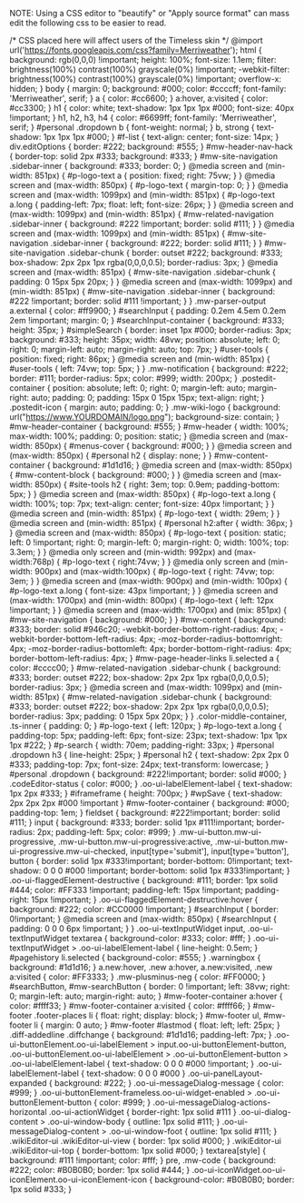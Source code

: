 NOTE: Using a CSS editor to "beautify" or "Apply source format" can mass edit the following css to be easier to read.


/* CSS placed here will affect users of the Timeless skin */
@import url('https://fonts.googleapis.com/css?family=Merriweather');
html {
	background: rgb(0,0,0) !important;
	height: 100%;
	font-size: 1.1em;
	filter: brightness(100%) contrast(100%) grayscale(0%) !important;
	-webkit-filter: brightness(100%) contrast(100%) grayscale(0%) !important;
	overflow-x: hidden;
}
body {
	margin: 0;
	background: #000;
	color: #ccccff;
	font-family: 'Merriweather', serif;
}
a {
	color: #cc6600;
}
a:hover, a:visited {
	color: #cc3300;
}
h1 {
	color: white;
	text-shadow: 1px 1px 1px #000;
	font-size: 40px !important;
}
h1, h2, h3, h4 {
	color: #6699ff;
	font-family: 'Merriweather', serif;
}
#personal .dropdown b {
	font-weight: normal;
}
b, strong {
	text-shadow: 1px 1px 1px #000;
}
#f-list {
	text-align: center;
	font-size: 14px;
}
div.editOptions {
	border: #222;
	background: #555;
}
#mw-header-nav-hack {
	border-top: solid 2px #333;
	background: #333;
}
#mw-site-navigation .sidebar-inner {
	background: #333;
	border: 0;
}
@media screen and (min-width: 851px) {
#p-logo-text a {
	position: fixed;
	right: 75vw;
}
}
@media screen and (max-width: 850px) {
#p-logo-text {
	margin-top: 0;
}
}
@media screen and (max-width: 1099px) and (min-width: 851px) {
#p-logo-text a.long {
	padding-left: 7px;
	float: left;
	font-size: 26px;
}
}
@media screen and (max-width: 1099px) and (min-width: 851px) {
#mw-related-navigation .sidebar-inner {
	background: #222 !important;
	border: solid #111;
}
}
@media screen and (max-width: 1099px) and (min-width: 851px) {
#mw-site-navigation .sidebar-inner {
	background: #222;
	border: solid #111;
}
}
#mw-site-navigation .sidebar-chunk {
	border: outset #222;
	background: #333;
	box-shadow: 2px 2px 1px rgba(0,0,0,0.5);
	border-radius: 3px;
}
@media screen and (max-width: 851px) {
#mw-site-navigation .sidebar-chunk {
	padding: 0 15px 5px 20px;
}
}
@media screen and (max-width: 1099px) and (min-width: 851px) {
#mw-site-navigation .sidebar-inner {
	background: #222 !important;
	border: solid #111 !important;
}
}
.mw-parser-output a.external {
	color: #ff9900;
}
#searchInput {
	padding: 0.2em 4.5em 0.2em 2em !important;
	margin: 0;
}
#searchInput-container {
	background: #333;
	height: 35px;
}
#simpleSearch {
	border: inset 1px #000;
	border-radius: 3px;
	background: #333;
	height: 35px;
	width: 48vw;
	position: absolute;
	left: 0;
	right: 0;
	margin-left: auto;
	margin-right: auto;
	top: 7px;
}
#user-tools {
	position: fixed;
	right: 86px;
}
@media screen and (min-width: 851px) {
#user-tools {
	left: 74vw;
	top: 5px;
}
}
.mw-notification {
	background: #222;
	border: #111;
	border-radius: 5px;
	color: #999;
	width: 200px;
}
.postedit-container {
	position: absolute;
	left: 0;
	right: 0;
	margin-left: auto;
	margin-right: auto;
	padding: 0;
	padding: 15px 0 15px 15px;
	text-align: right;
}
.postedit-icon {
	margin: auto;
	padding: 0;
}
.mw-wiki-logo {
	background: url("https://www.YOURDOMAIN/logo.png");
	background-size: contain;
}
#mw-header-container {
	background: #555;
}
#mw-header {
	width: 100%;
	max-width: 100%;
	padding: 0;
	position: static;
}
@media screen and (max-width: 850px) {
#menus-cover {
	background: #000;
}
}
@media screen and (max-width: 850px) {
#personal h2 {
	display: none;
}
}
#mw-content-container {
	background: #1d1d16;
}
@media screen and (max-width: 850px) {
#mw-content-block {
	background: #000;
}
}
@media screen and (max-width: 850px) {
#site-tools h2 {
	right: 3em;
	top: 0.9em;
	padding-bottom: 5px;
}
}
@media screen and (max-width: 850px) {
#p-logo-text a.long {
	width: 100%;
	top: 7px;
	text-align: center;
	font-size: 40px !important;
}
}
@media screen and (min-width: 851px) {
#p-logo-text {
	width: 29em;
}
}
@media screen and (min-width: 851px) {
#personal h2:after {
	width: 36px;
}
}
@media screen and (max-width: 850px) {
#p-logo-text {
	position: static;
	left: 0 !important;
	right: 0;
	margin-left: 0;
	margin-right: 0;
	width: 100%;
	top: 3.3em;
}
}
 @media only screen and (min-width: 992px) and (max-width:768p) {
 #p-logo-text {
 right:74vw;
}
}
@media only screen and (min-width: 900px) and (max-width:100px) {
#p-logo-text {
	right: 74vw;
	top: 3em;
}
}
@media screen and (max-width: 900px) and (min-width: 100px) {
#p-logo-text a.long {
	font-size: 43px !important;
}
}
@media screen and (max-width: 1700px) and (min-width: 800px) {
#p-logo-text {
	left: 12px !important;
}
}
@media screen and (max-width: 1700px) and (mix: 851px) {
#mw-site-navigation {
	background: #000;
}
}
#mw-content {
	background: #333;
	border: solid #946c20;
	-webkit-border-bottom-right-radius: 4px;
	-webkit-border-bottom-left-radius: 4px;
	-moz-border-radius-bottomright: 4px;
	-moz-border-radius-bottomleft: 4px;
	border-bottom-right-radius: 4px;
	border-bottom-left-radius: 4px;
}
#mw-page-header-links li.selected a {
	color: #cccc00;
}
#mw-related-navigation .sidebar-chunk {
	background: #333;
	border: outset #222;
	box-shadow: 2px 2px 1px rgba(0,0,0,0.5);
	border-radius: 3px;
}
@media screen and (max-width: 1099px) and (min-width: 851px) {
#mw-related-navigation .sidebar-chunk {
	background: #333;
	border: outset #222;
	box-shadow: 2px 2px 1px rgba(0,0,0,0.5);
	border-radius: 3px;
	padding: 0 15px 5px 20px;
}
}
.color-middle-container, .ts-inner {
	padding: 0;
}
#p-logo-text {
	left: 120px;
}
#p-logo-text a.long {
	padding-top: 5px;
	padding-left: 6px;
	font-size: 23px;
	text-shadow: 1px 1px 1px #222;
}
#p-search {
	width: 70em;
	padding-right: 33px;
}
#personal .dropdown h3 {
	line-height: 25px;
}
#personal h2 {
	text-shadow: 2px 2px 0 #333;
	padding-top: 7px;
	font-size: 24px;
	text-transform: lowercase;
}
#personal .dropdown {
	background: #222!important;
	border: solid #000;
}
.codeEditor-status {
	color: #000;
}
.oo-ui-labelElement-label {
	text-shadow: 1px 2px #333;
}
#iframeframe {
	height: 700px;
}
#wpSave {
	text-shadow: 2px 2px 2px #000 !important
}
#mw-footer-container {
	background: #000;
	padding-top: 1em;
}
fieldset {
	background: #222!important;
	border: solid #111;
}
input {
	background: #333;
	border: solid 1px #111!important;
	border-radius: 2px;
	padding-left: 5px;
	color: #999;
}
.mw-ui-button.mw-ui-progressive, .mw-ui-button.mw-ui-progressive:active, .mw-ui-button.mw-ui-progressive.mw-ui-checked, input[type='submit'], input[type='button'], button {
	border: solid 1px #333!important;
	border-bottom: 0!important;
	text-shadow: 0 0 0 #000 !important;
	border-bottom: solid 1px #333!important;
}
.oo-ui-flaggedElement-destructive {
	background: #111;
	border: 1px solid #444;
	color: #FF333 !important;
	padding-left: 15px !important;
	padding-right: 15px !important;
}
.oo-ui-flaggedElement-destructive:hover {
	background: #222;
	color: #CC0000 !important;
}
#searchInput {
	border: 0!important;
}
@media screen and (max-width: 850px) {
#searchInput {
	padding: 0 0 0 6px !important;
}
}
.oo-ui-textInputWidget input, .oo-ui-textInputWidget textarea {
	background-color: #333;
	color: #fff;
}
.oo-ui-textInputWidget > .oo-ui-labelElement-label {
	line-height: 0.5em;
}
#pagehistory li.selected {
	background-color: #555;
}
.warningbox {
	background: #1d1d16;
}
a.new:hover, .new a:hover, a.new:visited, .new a:visited {
	color: #FF3333;
}
.mw-plusminus-neg {
	color: #FF0000;
}
#searchButton, #mw-searchButton {
	border: 0 !important;
	left: 38vw;
	right: 0;
	margin-left: auto;
	margin-right: auto;
}
#mw-footer-container a:hover {
	color: #ffff33;
}
#mw-footer-container a:visited {
	color: #ffff66;
}
#mw-footer .footer-places li {
	float: right;
	display: block;
}
#mw-footer ul, #mw-footer li {
	margin: 0 auto;
}
#mw-footer #lastmod {
	float: left;
	left: 25px;
}
.diff-addedline .diffchange {
	background: #1d1d16;
	padding-left: 7px;
}
.oo-ui-buttonElement.oo-ui-labelElement > input.oo-ui-buttonElement-button, .oo-ui-buttonElement.oo-ui-labelElement > .oo-ui-buttonElement-button > .oo-ui-labelElement-label {
	text-shadow: 0 0 0 #000 !important;
}
.oo-ui-labelElement-label {
	text-shadow: 0 0 0 #000
}
.oo-ui-panelLayout-expanded {
	background: #222;
}
.oo-ui-messageDialog-message {
	color: #999;
}
.oo-ui-buttonElement-frameless.oo-ui-widget-enabled > .oo-ui-buttonElement-button {
	color: #999;
}
.oo-ui-messageDialog-actions-horizontal .oo-ui-actionWidget {
	border-right: 1px solid #111
}
.oo-ui-dialog-content > .oo-ui-window-body {
	outline: 1px solid #111;
}
.oo-ui-messageDialog-content > .oo-ui-window-foot {
	outline: 1px solid #111;
}
.wikiEditor-ui .wikiEditor-ui-view {
	border: 1px solid #000;
}
.wikiEditor-ui .wikiEditor-ui-top {
	border-bottom: 1px solid #000;
}
textarea[style] {
	background: #111 !important;
	color: #fff;
}
pre, .mw-code {
	background: #222;
	color: #B0B0B0;
	border: 1px solid #444;
}
.oo-ui-iconWidget.oo-ui-iconElement.oo-ui-iconElement-icon {
	background-color: #B0B0B0;
	border: 1px solid #333;
}
